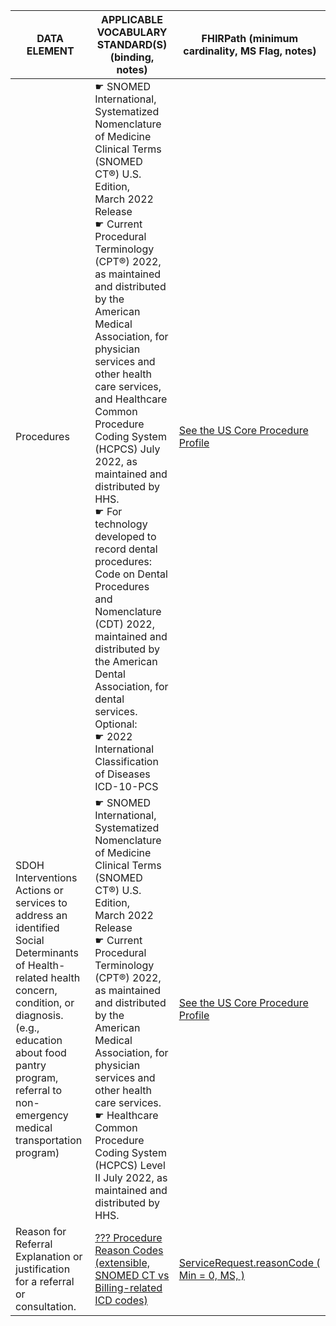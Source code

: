 | DATA ELEMENT                                                                                                                                                                                                                                              | APPLICABLE VOCABULARY STANDARD(S) (binding, notes)                                                                                                                                                                                                                                                                                                                                                                                                                                                                                                                                                                                                                                                                 | FHIRPath (minimum cardinality, MS Flag, notes)                                                                                        |
|-----------------------------------------------------------------------------------------------------------------------------------------------------------------------------------------------------------------------------------------------------------|--------------------------------------------------------------------------------------------------------------------------------------------------------------------------------------------------------------------------------------------------------------------------------------------------------------------------------------------------------------------------------------------------------------------------------------------------------------------------------------------------------------------------------------------------------------------------------------------------------------------------------------------------------------------------------------------------------------------|---------------------------------------------------------------------------------------------------------------------------------------|
| Procedures                                                                                                                                                                                                                                                | ☛   SNOMED International, Systematized Nomenclature of Medicine Clinical Terms (SNOMED CT®) U.S. Edition,<br />March 2022 Release<br />☛   Current Procedural Terminology (CPT®) 2022, as maintained and distributed by the American Medical Association, for physician services and other health care services, and Healthcare Common Procedure Coding System (HCPCS) July 2022, as maintained and distributed by HHS.<br />☛   For technology developed to record dental procedures: Code on Dental Procedures and Nomenclature (CDT) 2022, maintained and distributed by the American Dental Association, for dental services.<br />Optional:<br />☛   2022 International Classification of Diseases ICD-10-PCS | [See the US Core Procedure Profile](http://hl7.org/fhir/us/core/StructureDefinition-us-core-procedure.html)                           |
| SDOH Interventions<br />Actions or services to address an identified Social Determinants of Health-related health concern, condition, or diagnosis. (e.g., education about food pantry program, referral to non-emergency medical transportation program) | ☛   SNOMED International, Systematized Nomenclature of Medicine Clinical Terms (SNOMED CT®) U.S. Edition,<br />March 2022 Release<br />☛   Current Procedural Terminology (CPT®) 2022, as maintained and distributed by the American Medical Association, for physician services and other health care services.<br />☛   Healthcare Common Procedure Coding System (HCPCS) Level II July 2022, as maintained and distributed by HHS.                                                                                                                                                                                                                                                                              | [See the US Core Procedure Profile](http://hl7.org/fhir/us/core/StructureDefinition-us-core-procedure.html)                           |
| Reason for Referral<br />Explanation or justification for a referral or consultation.                                                                                                                                                                     | [??? Procedure Reason Codes (extensible, SNOMED CT vs  Billing-related  ICD codes)](http://hl7.org/fhir/R4B/valueset-procedure-reason.html)                                                                                                                                                                                                                                                                                                                                                                                                                                                                                                                                                                        | [ServiceRequest.reasonCode ( Min = 0, MS, )](http://hl7.org/fhir/us/core/StructureDefinition-us-core-servicerequest-definitions.html) |